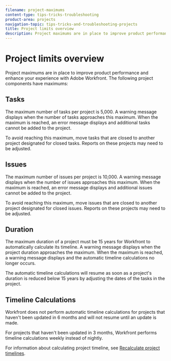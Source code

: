 ```yaml
---
filename: project-maximums
content-type: tips-tricks-troubleshooting
product-area: projects
navigation-topic: tips-tricks-and-troubleshooting-projects
title: Project limits overview
description: Project maximums are in place to improve product performance and enhance your experience with Adobe Workfront. The following project components have maximums:
---
```


# Project limits overview

Project maximums are in place to improve product performance and enhance your experience with Adobe Workfront. The following project components have maximums:

## Tasks

The maximum number of tasks per project is 5,000. A warning message displays when the number of tasks approaches this maximum. When the maximum is reached, an error message displays and additional tasks cannot be added to the project.

To avoid reaching this maximum, move tasks that are closed to another project designated for closed tasks. Reports on these projects may need to be adjusted.

## Issues

The maximum number of issues per project is 10,000. A warning message displays when the number of issues approaches this maximum. When the maximum is reached, an error message displays and additional issues cannot be added to the project.

To avoid reaching this maximum, move issues that are closed to another project designated for closed issues. Reports on these projects may need to be adjusted.

## Duration

The maximum duration of a project must be 15 years for Workfront to automatically calculate its timeline. A warning message displays when the project duration approaches the maximum. When the maximum is reached, a warning message displays and the automatic timeline calculations no longer occurs.

The automatic timeline calculations will resume as soon as a project's duration is reduced below 15 years by adjusting the dates of the tasks in the project.

## Timeline Calculations

Workfront does not perform automatic timeline calculations for projects that haven't been updated in 6 months and will not resume until an update is made.

For projects that haven't been updated in 3 months, Workfront performs timeline calculations weekly instead of nightly.

For information about calculating project timeline, see [Recalculate project timelines](../../../manage-work/projects/manage-projects/recalculate-project-timeline.md). 
